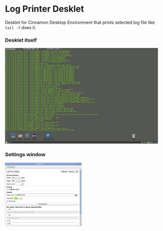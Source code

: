 Log Printer Desklet
========

Desklet for Cinnamon Desktop Environment that prints selected log file like `tail -f` does it.

### Desklet itself
<img src="https://github.com/flaz14/log-printer-desklet/blob/master/screenshots/screenshot-full-desklet.png" />

### Settings window
<img width="50%" src="https://github.com/flaz14/log-printer-desklet/blob/master/screenshots/screenshot-settings-window.png" />

